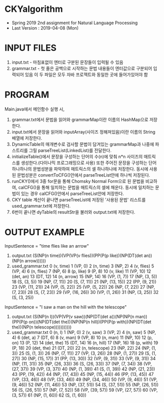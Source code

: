 # CKYalgorithm
- Spring 2019 2nd assignment for Natural Language Processing
- Last Version : 2019-04-08 (Mon)

# INPUT FILES
1. input.txt - 마침표없이 엔터로 구분된 문장들이 입력될 수 있음
2. grammar.txt - 첫 줄은 공백으로 시작하는 문법 내용들이 엔터값으로 구분되어 입력되어 있음
이 두 파일은 모두 자바 프로젝트와 동일한 곳에 들어가있어야 함

# PROGRAM
Main.java에서 메인함수 실행 시,
1. grammar.txt에서 문법을 읽어와 grammarMap이란 이름의 HashMap으로 저장한다.
2. input.txt에서 문장을 읽어와 inputArray(사이즈 정해져있음)이란 이름의 String 배열에 저장한다.
3. DynamicTable의 매개변수로 검사할 문법이 담겨있는 grammarMap과 나중에 파스트리를 그릴 parseTreeList(LinkedList)를 전달한다.
4. initializeTable()에서 문장을 구성하는 단어의 수(n)에 맞춰 n*n 사이즈의 매트릭스를 생성한다.(다이나믹 프로그래밍으로 사용)
   또한 주어진 문장을 구성하는 단어 하나하나의 문법성분을 파악하여 매트릭스의 셀 하나하나에 저장한다.
   동시에 사용된 문법성분은 convertToCFG()안에서 parseTreeList안에 하나씩 저장된다.
5. runCKY()에서 3중 for문을 통해 Chomsky Normal Form으로 된 문법을 비교하여, calCFG()을 통해 일치하는 문법을 매트릭스의 셀에 채운다.
   동시에 일치하는 문법이 있는 경우 calCFG()안에서 parseTreeList안에 저장한다.
6. CKY table 계산이 끝나면 parseTreeList에 저장된 '사용된 문법' 리스트를 used_grammar.txt에 저장한다.
7. 6번이 끝나면 dyTable의 resultStr을 불러와 output.txt에 저장한다.

# OUTPUT EXAMPLE
InputSentence = "time flies like an arrow"
1. output.txt
(S(NP(n time))(VP(VP(v flies))(PP(P(p like))(NP(DT(det an))(NP(n arrow))))))
2. used_grammar.txt
0 (v, time)
1 (VP, 0)
2 (n, time)
3 (NP, 2)
4 (v, flies)
5 (VP, 4)
6 (n, flies)
7 (NP, 6)
8 (p, like)
9 (P, 8)
10 (v, like)
11 (VP, 10)
12 (det, an)
13 (DT, 12)
14 (n, arrow)
15 (NP, 14)
16 (VP, (1, 7))
17 (NP, (3, 5))
18 (S, (3, 5))
19 (NP, (7, 11))
20 (S, (7, 11))
21 (NP, (13, 15))
22 (PP, (9, 21))
23 (VP, (11, 21))
24 (VP, (5, 22))
25 (VP, (5, 22))
26 (NP, (7, 22))
27 (NP, (7, 23))
28 (S, (7, 23))
29 (VP, (16, 26))
30 (VP, (1, 26))
31 (NP, (3, 25))
32 (S, (3, 25))

InputSentence = "I saw a man on the hill with the telescope"
1. output.txt
(S(NP(n I))(VP(VP(v saw))(NP(DT(det a))(NP(NP(n man))(PP(P(p on))(NP(DT(det the))(NP(NP(n hill))(PP(P(p with))(NP(DT(det the))(NP(n telescope)))))))))))
2. used_grammar.txt
0 (n, I)
1 (NP, 0)
2 (v, saw)
3 (VP, 2)
4 (n, saw)
5 (NP, 4)
6 (det, a)
7 (DT, 6)
8 (v, man)
9 (VP, 8)
10 (n, man)
11 (NP, 10)
12 (p, on)
13 (P, 12)
14 (det, the)
15 (DT, 14)
16 (n, hill)
17 (NP, 16)
18 (p, with)
19 (P, 18)
20 (det, the)
21 (DT, 20)
22 (n, telescope)
23 (NP, 22)
24 (NP, (1, 3))
25 (S, (1, 3))
26 (NP, (7, 11))
27 (VP, (3, 26))
28 (NP, (1, 27))
29 (S, (1, 27))
30 (NP, (15, 17))
31 (PP, (13, 30))
32 (VP, (9, 31))
33 (VP, (9, 31))
34 (NP, (11, 31))
35 (NP, (26, 33))
36 (S, (26, 33))
37 (NP, (7, 34))
38 (VP, (27, 37))
39 (VP, (3, 37))
40 (NP, (1, 39))
41 (S, (1, 39))
42 (NP, (21, 23))
43 (PP, (19, 42))
44 (NP, (17, 43))
45 (NP, (15, 44))
46 (PP, (13, 45))
47 (VP, (33, 46))
48 (VP, (33, 46))
49 (NP, (34, 46))
50 (VP, (9, 46))
51 (VP, (9, 46))
52 (NP, (11, 46))
53 (NP, (37, 51))
54 (S, (37, 51))
55 (NP, (26, 51))
56 (S, (26, 51))
57 (NP, (7, 52))
58 (VP, (39, 57))
59 (VP, (27, 57))
60 (VP, (3, 57))
61 (NP, (1, 60))
62 (S, (1, 60))
